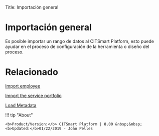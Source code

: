 Title: Importación general
# Importación general

Es posible importar un rango de datos al CITSmart Platform, esto puede ayudar en el proceso de configuración de la herramienta o diseño del proceso.



# Relacionado

[Import employee][1]

[Import the service portfolio][2]

[Load Metadata][3]

[1]:/es-es/citsmart-esp-8/platform-administration/data-and-import/employee-import.html
[2]:/es-es/citsmart-esp-8/platform-administration/data-and-import/portfolio-import-service-portfolio.html
[3]:/es-es/citsmart-esp-8/platform-administration/data-and-import/metadata-load.html

!!! tip "About"

    <b>Product/Version:</b> CITSmart Platform | 8.00 &nbsp;&nbsp;
    <b>Updated:</b>01/22/2019 - João Pelles  
	
